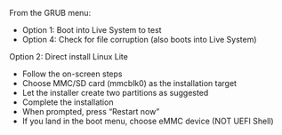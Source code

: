 From the GRUB menu:
- Option 1: Boot into Live System to test 
- Option 4: Check for file corruption (also boots into Live System)

Option 2: Direct install Linux Lite
- Follow the on-screen steps
- Choose MMC/SD card (mmcblk0) as the installation target
- Let the installer create two partitions as suggested
- Complete the installation
- When prompted, press “Restart now”
- If you land in the boot menu, choose eMMC device (NOT UEFI Shell)